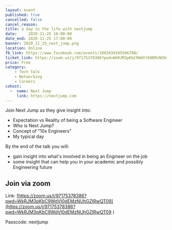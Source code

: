 ```yaml
---
layout: event
published: true
cancelled: false
cancel_reason:
title: a day in the life with nextjump
date:     2020-11-25 16:00:00
date_end: 2020-11-25 17:00:00
banner: 2020_11_25_next_jump.png
location: Online
fb_link: https://www.facebook.com/events/1082639105506708/
ticket_link: https://zoom.us/j/97175378386?pwd=WkRJM3pKbC9WdVl0dEMzNUhGZlRwQT09
price: Free
category:
    - Tech Talk
    - Networking
    - Careers
cohost:
  -  name: Next Jump
     link: https://nextjump.com
---
```

Join Next Jump as they give insight into:
- Expectation vs Reality of being a Software Engineer
- Who is Next Jump?
- Concept of "10x Engineers"
- My typical day

By the end of the talk you will:
- gain insight into what's involved in being an Engineer on the job
- some insight that can help you in your academic and possibly Engineering future

## Join via zoom
Link: [https://zoom.us/j/97175378386?pwd=WkRJM3pKbC9WdVl0dEMzNUhGZlRwQT09](https://zoom.us/j/97175378386?pwd=WkRJM3pKbC9WdVl0dEMzNUhGZlRwQT09 )

Passcode: nextjump
